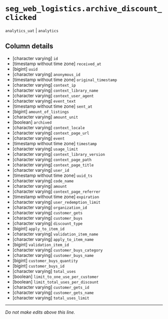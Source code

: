 # `seg_web_logistics.archive_discount_clicked`
`analytics_uat` | `analytics`

## Column details
* [character varying] `id`
* [timestamp without time zone] `received_at`
* [bigint]    `uuid`
* [character varying] `anonymous_id`
* [timestamp without time zone] `original_timestamp`
* [character varying] `context_ip`
* [character varying] `context_library_name`
* [character varying] `context_user_agent`
* [character varying] `event_text`
* [timestamp without time zone] `sent_at`
* [bigint]    `amount_of_listings`
* [character varying] `amount_unit`
* [boolean]   `archived`
* [character varying] `context_locale`
* [character varying] `context_page_url`
* [character varying] `event`
* [timestamp without time zone] `timestamp`
* [character varying] `usage_limit`
* [character varying] `context_library_version`
* [character varying] `context_page_path`
* [character varying] `context_page_title`
* [character varying] `user_id`
* [timestamp without time zone] `uuid_ts`
* [character varying] `code_name`
* [character varying] `amount`
* [character varying] `context_page_referrer`
* [timestamp without time zone] `expiration`
* [character varying] `user_redemption_limit`
* [character varying] `organization_id`
* [character varying] `customer_gets`
* [character varying] `customer_buys`
* [character varying] `discount_type`
* [bigint]    `apply_to_item_id`
* [character varying] `validation_item_name`
* [character varying] `apply_to_item_name`
* [bigint]    `validation_item_id`
* [character varying] `customer_buys_category`
* [character varying] `customer_buys_name`
* [bigint]    `customer_buys_quantity`
* [bigint]    `customer_buys_id`
* [character varying] `total_uses`
* [boolean]   `limit_to_one_use_per_customer`
* [boolean]   `limit_total_uses_per_discount`
* [character varying] `customer_gets_id`
* [character varying] `customer_gets_name`
* [character varying] `total_uses_limit`

-------------------------------------------------------------------------------
*Do not make edits above this line.*
